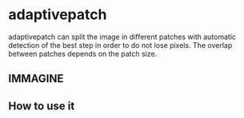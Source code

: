 # adaptivepatch
adaptivepatch can split the image in different patches with automatic detection of the best step in order to do not lose pixels. The overlap between patches depends on the patch size. 

## IMMAGINE

## How to use it

